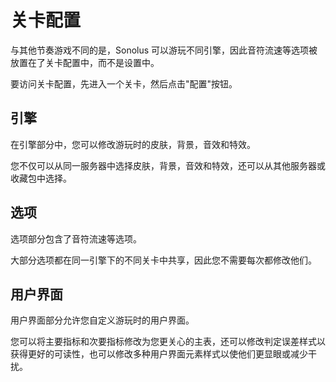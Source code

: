 # 关卡配置

与其他节奏游戏不同的是，Sonolus 可以游玩不同引擎，因此音符流速等选项被放置在了关卡配置中，而不是设置中。

要访问关卡配置，先进入一个关卡，然后点击"配置"按钮。

## 引擎

在引擎部分中，您可以修改游玩时的皮肤，背景，音效和特效。

您不仅可以从同一服务器中选择皮肤，背景，音效和特效，还可以从其他服务器或收藏包中选择。

## 选项

选项部分包含了音符流速等选项。

大部分选项都在同一引擎下的不同关卡中共享，因此您不需要每次都修改他们。

## 用户界面

用户界面部分允许您自定义游玩时的用户界面。

您可以将主要指标和次要指标修改为您更关心的主表，还可以修改判定误差样式以获得更好的可读性，也可以修改多种用户界面元素样式以使他们更显眼或减少干扰。
